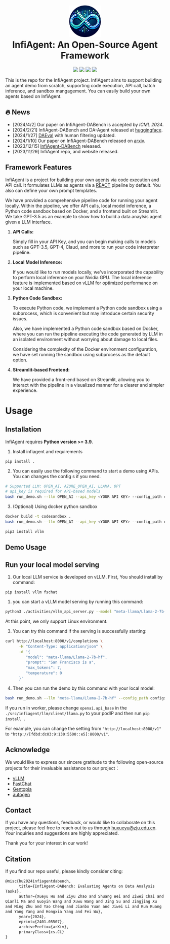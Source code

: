 <h1 align="center">
<img src="images/infiagent_logo.png" width="100" alt="ToRA" />
<br>
InfiAgent: An Open-Source Agent Framework
</h1>

<div align="center">

![](https://img.shields.io/badge/Code%20License-Apache_2.0-green.svg)
![](https://img.shields.io/badge/Data%20License-CC%20By%20NC%204.0-red.svg)
![](https://img.shields.io/badge/python-3.9+-blue.svg)
![](https://img.shields.io/badge/code%20style-black-000000.svg)


</div>

<!-- 
[![Code License](https://img.shields.io/badge/Code%20License-Apache_2.0-green.svg)](https://github.com/InfiAgent/ADA-agent/blob/main/LICENSE)
[![Data License](https://img.shields.io/badge/Data%20License-CC%20By%20NC%204.0-red.svg)]
[![Python 3.9+](https://img.shields.io/badge/python-3.9+-blue.svg)]
[![Code style: black](https://img.shields.io/badge/code%20style-black-000000.svg)] -->
<!--  -->


This is the repo for the InfiAgent project. InfiAgent aims to support building an agent demo from scratch, supporting code execution, API call, batch inference, and sandbox mangagement. You can easily build your own agents based on InfiAgent. 




## 🔥  News
- [2024/4/2] Our paper on InfiAgent-DABench is accepted by *ICML 2024*.
- [2024/2/21] InfiAgent-DABench and DA-Agent released at [huggingface](https://huggingface.co/infiagent).
- [2024/1/27] [DAEval](https://github.com/InfiAgent/InfiAgent/tree/main/examples/DA-Agent) with human filtering updated.
- [2024/1/10] Our paper on InfiAgent-DABench released on [arxiv](https://arxiv.org/abs/2401.05507).
- [2023/12/15] [InfiAgent-DABench](https://github.com/InfiAgent/InfiAgent/tree/main/examples/DA-Agent) released.
- [2023/11/29] InfiAgent repo, and website released.


## Framework Features

InfiAgent is a project for building your own agents via code execution and API call. It formulates LLMs as agents via a [REACT](https://arxiv.org/abs/2210.03629) pipeline by default. You also can define your own prompt templates.



We have provided a comprehensive pipeline code for running your agent locally. Within the pipeline, we offer API calls, local model inference, a Python code sandbox based on Docker, and a frontend built on Streamlit. We take GPT-3.5 as an example to show how to build a data anaylsis agent given a LLM interface.


1. **API Calls:**

   Simply fill in your API Key, and you can begin making calls to models such as GPT-3.5, GPT-4, Claud, and more to run your code interpreter pipeline.
3. **Local Model Inference:**

   If you would like to run models locally, we've incorporated the capability to perform local inference on your Nvidia GPU. The local inference feature is implemented based on vLLM for optimized performance on your local machine.
5. **Python Code Sandbox:**

   To execute Python code, we implement a Python code sandbox using a subprocess, which is convenient but may introduce certain security issues. 

   Also, we have implemented a Python code sandbox based on Docker, where you can run the pipeline executing the code generated by LLM in an isolated environment without worrying about damage to local files.

   Considering the complexity of the Docker environment configuration, we have set running the sandbox using subprocess as the default option.
7. **Streamlit-based Frontend:**

   We have provided a front-end based on Streamlit, allowing you to interact with the pipeline in a visualized manner for a clearer and simpler experience.

# Usage

## Installation

InfiAgent requires **Python version >= 3.9**.

1. Install infiagent and requirements
```
pip install .
```

2. You can easily use the following command to start a demo using APIs. You can changes the config s if you need. 
```bash
# Supported LLM: OPEN_AI, AZURE_OPEN_AI, LLAMA, OPT
# api_key is required for API-based models
bash run_demo.sh --llm OPEN_AI --api_key <YOUR API KEY> --config_path configs/agent_configs/react_agent_gpt4_async.yaml
```

3. (Optional) Using docker python sandbox
```bash
docker build -t codesandbox .
bash run_demo.sh --llm OPEN_AI --api_key <YOUR API KEY> --config_path configs/agent_configs/react_agent_gpt4_async_docker.yaml
```



```bash
pip3 install vllm
```
## Demo Usage



## Run your local model serving

1. Our local LLM service is developed on vLLM. First, You should install by command:
   
```
pip install vllm fschat
```
1.  you can start a vLLM model serving by running this command:


```bash
python3 ./activities/vllm_api_server.py --model "meta-llama/Llama-2-7b-hf"  --served_model_name "meta-llama/Llama-2-7b-hf"
```
At this point, we only support Linux environment.

3. You can try this command if the serving is successfully starting:

```bash
curl http://localhost:8000/v1/completions \
      -H "Content-Type: application/json" \
      -d '{
         "model": "meta-llama/Llama-2-7b-hf",
         "prompt": "San Francisco is a",
         "max_tokens": 7,
         "temperature": 0
      }'
```

4. Then you can run the demo by this command with your local model:

```bash
bash run_demo.sh --llm "meta-llama/Llama-2-7b-hf" --config_path configs/agent_configs/react_agent_llama_async.yaml
```

If you run in worker, please change `openai.api_base` in the `./src/infiagent/llm/client/llama.py` to your podIP and then run `pip install .`

For example, you can change the setting from `"http://localhost:8000/v1"` to `"http://[fdbd:dc03:9:130:5500::e5]:8000/v1"`.



## Acknowledge

We would like to express our sincere gratitude to the following open-source projects for their invaluable assistance to our project：

 - [vLLM](https://github.com/vllm-project/vllm)
 - [FastChat](https://github.com/lm-sys/FastChat)
 - [Gentopia](https://github.com/Gentopia-AI/Gentopia)
 - [autogen](https://github.com/microsoft/autogen)



## Contact

If you have any questions, feedback, or would like to collaborate on this project, please feel free to reach out to us through huxueyu@zju.edu.cn. Your inquiries and suggestions are highly appreciated. 

Thank you for your interest in our work!



## Citation

If you find our repo useful, please kindly consider citing:

```
@misc{hu2024infiagentdabench,
      title={InfiAgent-DABench: Evaluating Agents on Data Analysis Tasks}, 
      author={Xueyu Hu and Ziyu Zhao and Shuang Wei and Ziwei Chai and Qianli Ma and Guoyin Wang and Xuwu Wang and Jing Su and Jingjing Xu and Ming Zhu and Yao Cheng and Jianbo Yuan and Jiwei Li and Kun Kuang and Yang Yang and Hongxia Yang and Fei Wu},
      year={2024},
      eprint={2401.05507},
      archivePrefix={arXiv},
      primaryClass={cs.CL}
}
```

